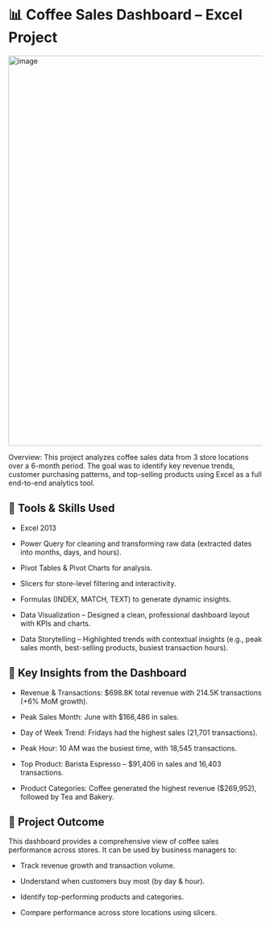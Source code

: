 # 📊 Coffee Sales Dashboard – Excel Project
<img width="1372" height="772" alt="image" src="https://github.com/user-attachments/assets/b7a3da8b-93a8-4195-b4ca-7d569aa4d548" />


Overview:
This project analyzes coffee sales data from 3 store locations over a 6-month period. The goal was to identify key revenue trends, customer purchasing patterns, and top-selling products using Excel as a full end-to-end analytics tool.

## 🔧 Tools & Skills Used

* Excel 2013

* Power Query for cleaning and transforming raw data (extracted dates into months, days, and hours).

* Pivot Tables & Pivot Charts for analysis.

* Slicers for store-level filtering and interactivity.

* Formulas (INDEX, MATCH, TEXT) to generate dynamic insights.

* Data Visualization – Designed a clean, professional dashboard layout with KPIs and charts.

* Data Storytelling – Highlighted trends with contextual insights (e.g., peak sales month, best-selling products, busiest transaction hours).

## 📌 Key Insights from the Dashboard

* Revenue & Transactions: $698.8K total revenue with 214.5K transactions (+6% MoM growth).

* Peak Sales Month: June with $166,486 in sales.

* Day of Week Trend: Fridays had the highest sales (21,701 transactions).

* Peak Hour: 10 AM was the busiest time, with 18,545 transactions.

* Top Product: Barista Espresso – $91,406 in sales and 16,403 transactions.

* Product Categories: Coffee generated the highest revenue ($269,952), followed by Tea and Bakery.

## 🎯 Project Outcome

This dashboard provides a comprehensive view of coffee sales performance across stores. It can be used by business managers to:

* Track revenue growth and transaction volume.

* Understand when customers buy most (by day & hour).

* Identify top-performing products and categories.

* Compare performance across store locations using slicers.

